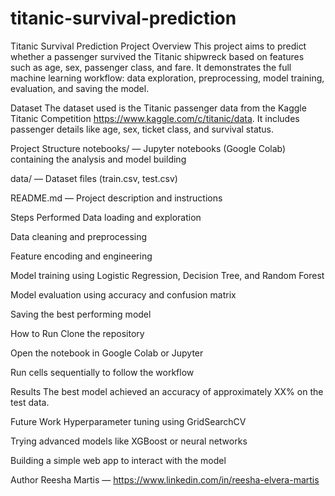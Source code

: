 # titanic-survival-prediction

Titanic Survival Prediction
Project Overview
This project aims to predict whether a passenger survived the Titanic shipwreck based on features such as age, sex, passenger class, and fare. It demonstrates the full machine learning workflow: data exploration, preprocessing, model training, evaluation, and saving the model.

Dataset
The dataset used is the Titanic passenger data from the Kaggle Titanic Competition <https://www.kaggle.com/c/titanic/data>. It includes passenger details like age, sex, ticket class, and survival status.

Project Structure
notebooks/ — Jupyter notebooks (Google Colab) containing the analysis and model building

data/ — Dataset files (train.csv, test.csv)

README.md — Project description and instructions

Steps Performed
Data loading and exploration

Data cleaning and preprocessing

Feature encoding and engineering

Model training using Logistic Regression, Decision Tree, and Random Forest

Model evaluation using accuracy and confusion matrix

Saving the best performing model

How to Run
Clone the repository

Open the notebook in Google Colab or Jupyter

Run cells sequentially to follow the workflow

Results
The best model achieved an accuracy of approximately XX% on the test data.

Future Work
Hyperparameter tuning using GridSearchCV

Trying advanced models like XGBoost or neural networks

Building a simple web app to interact with the model

Author
Reesha Martis — https://www.linkedin.com/in/reesha-elvera-martis
